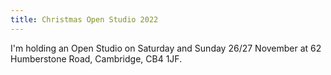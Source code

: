 ```yaml
---
title: Christmas Open Studio 2022
---
```


I'm holding an Open Studio on Saturday and Sunday 26/27 November at 
62 Humberstone Road, Cambridge, CB4 1JF.
